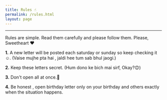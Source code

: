 ```yaml
---
title: Rules ☝
permalink: /rules.html
layout: page
---
```

<hr />
Rules are simple. Read them carefully and please follow them. Please, Sweetheart ❤

**1.** A new letter will be posted each saturday or sunday so keep checking it☺. (Vaise mujhe pta hai , jaldi hee tum sab bhul jaogi.)

**2.** Keep these letters secret. (Hum dono ke bich mai sirf, Okay?😊)

**3.** Don't open all at once.🙏

**4.** Be honest , open birthday letter only on your birthday and others exactly when the situation happens.
